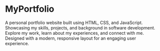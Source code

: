 # MyPortfolio
A personal portfolio website built using HTML, CSS, and JavaScript. Showcasing my skills, projects, and background in software development. Explore my work, learn about my experiences, and connect with me. Designed with a modern, responsive layout for an engaging user experience.
